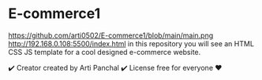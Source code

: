# E-commerce1

https://github.com/arti0502/E-commerce1/blob/main/main.png
http://192.168.0.108:5500/index.html
in this repository you will see an HTML CSS JS template for a cool designed e-commerce website.


✔️ Creator 
created by Arti Panchal
✔️ License
free for everyone ❤️
